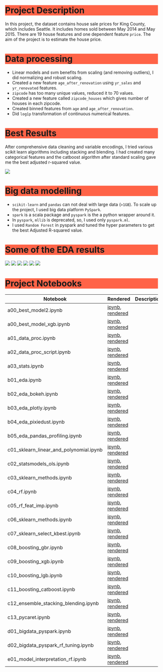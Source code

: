 
<h1 style="background-color:tomato;">Project Description</h1>

In this project, the dataset contains house sale prices for King County, which includes Seattle. It includes homes sold between May 2014 and May 2015. There are 19 house features and one dependent feature `price`. The aim of the project is to estimate the house price.


<h1 style="background-color:tomato;">Data processing</h1>

- Linear models and svm benefits from scaling (and removing outliers), I did normalizing and robust scaling.
- Created a new feature `age_after_renovation` using `yr_sales` and `yr_renovated` features.
- `zipcode` has too many unique values, reduced it to 70 values.
- Created a new feature called `zipcode_houses` which gives number of houses in each zipcode.
- Created binned features from `age` and `age_after_renovation`.
- Did `log1p` transformation of continuous numerical features.


<h1 style="background-color:tomato;">Best Results</h1>
After comprehensive data cleaning and variable encodings,
I tried various scikit learn algorithms including stacking and blending. I had created many categorical features and the catboost algorithm after standard scaling gave me the best adjusted r-squared value.

![](images/boost_res.png)

<h1 style="background-color:tomato;">Big data modelling</h1>

- `scikit-learn` and `pandas` can not deal with large data (`>1GB`). To scale up the project, I used big data platform `PySpark`.
- `spark` is a scala package and `pyspark` is the a python wrapper around it.
- In `pyspark`, `mllib` is deprecated, so, I used only `pyspark.ml`.
- I used `Random Forest` in pyspark and tuned the hyper parameters to get the best Adjusted R-squared value.


<h1 style="background-color:tomato;">Some of the EDA results</h1>

![](images/correlation_matrix.png)
![](images/correlation_matrix2.png)
![](images/sns_heatmap.png)
![](images/some_histograms.png)
![](images/bedroom_bathrooms_waterfron_view.png)
![](images/bedroom_counts.png)



<h1 style="background-color:tomato;">Project Notebooks</h1>

|  Notebook | Rendered   | Description  |  Author |
|---|---|---|---|
| a00_best_model2.ipynb  | [ipynb](https://github.com/bhishanpdl/Project_House_Price_Prediction/blob/master/notebooks/a00_best_model2.ipynb), [rendered](https://nbviewer.jupyter.org/github/bhishanpdl/Project_House_Price_Prediction/blob/master/notebooks/a00_best_model2.ipynb)  |   | [Bhishan Poudel](https://bhishanpdl.github.io/)  |
| a00_best_model_xgb.ipynb  | [ipynb](https://github.com/bhishanpdl/Project_House_Price_Prediction/blob/master/notebooks/a00_best_model_xgb.ipynb), [rendered](https://nbviewer.jupyter.org/github/bhishanpdl/Project_House_Price_Prediction/blob/master/notebooks/a00_best_model_xgb.ipynb)  |   | [Bhishan Poudel](https://bhishanpdl.github.io/)  |
| a01_data_proc.ipynb  | [ipynb](https://github.com/bhishanpdl/Project_House_Price_Prediction/blob/master/notebooks/a01_data_proc.ipynb), [rendered](https://nbviewer.jupyter.org/github/bhishanpdl/Project_House_Price_Prediction/blob/master/notebooks/a01_data_proc.ipynb)  |   | [Bhishan Poudel](https://bhishanpdl.github.io/)  |
| a02_data_proc_script.ipynb  | [ipynb](https://github.com/bhishanpdl/Project_House_Price_Prediction/blob/master/notebooks/a02_data_proc_script.ipynb), [rendered](https://nbviewer.jupyter.org/github/bhishanpdl/Project_House_Price_Prediction/blob/master/notebooks/a02_data_proc_script.ipynb)  |   | [Bhishan Poudel](https://bhishanpdl.github.io/)  |
| a03_stats.ipynb  | [ipynb](https://github.com/bhishanpdl/Project_House_Price_Prediction/blob/master/notebooks/a03_stats.ipynb), [rendered](https://nbviewer.jupyter.org/github/bhishanpdl/Project_House_Price_Prediction/blob/master/notebooks/a03_stats.ipynb)  |   | [Bhishan Poudel](https://bhishanpdl.github.io/)  |
| b01_eda.ipynb  | [ipynb](https://github.com/bhishanpdl/Project_House_Price_Prediction/blob/master/notebooks/b01_eda.ipynb), [rendered](https://nbviewer.jupyter.org/github/bhishanpdl/Project_House_Price_Prediction/blob/master/notebooks/b01_eda.ipynb)  |   | [Bhishan Poudel](https://bhishanpdl.github.io/)  |
| b02_eda_bokeh.ipynb  | [ipynb](https://github.com/bhishanpdl/Project_House_Price_Prediction/blob/master/notebooks/b02_eda_bokeh.ipynb), [rendered](https://nbviewer.jupyter.org/github/bhishanpdl/Project_House_Price_Prediction/blob/master/notebooks/b02_eda_bokeh.ipynb)  |   | [Bhishan Poudel](https://bhishanpdl.github.io/)  |
| b03_eda_plotly.ipynb  | [ipynb](https://github.com/bhishanpdl/Project_House_Price_Prediction/blob/master/notebooks/b03_eda_plotly.ipynb), [rendered](https://nbviewer.jupyter.org/github/bhishanpdl/Project_House_Price_Prediction/blob/master/notebooks/b03_eda_plotly.ipynb)  |   | [Bhishan Poudel](https://bhishanpdl.github.io/)  |
| b04_eda_pixiedust.ipynb  | [ipynb](https://github.com/bhishanpdl/Project_House_Price_Prediction/blob/master/notebooks/b04_eda_pixiedust.ipynb), [rendered](https://nbviewer.jupyter.org/github/bhishanpdl/Project_House_Price_Prediction/blob/master/notebooks/b04_eda_pixiedust.ipynb)  |   | [Bhishan Poudel](https://bhishanpdl.github.io/)  |
| b05_eda_pandas_profiling.ipynb  | [ipynb](https://github.com/bhishanpdl/Project_House_Price_Prediction/blob/master/notebooks/b05_eda_pandas_profiling.ipynb), [rendered](https://nbviewer.jupyter.org/github/bhishanpdl/Project_House_Price_Prediction/blob/master/notebooks/b05_eda_pandas_profiling.ipynb)  |   | [Bhishan Poudel](https://bhishanpdl.github.io/)  |
| c01_sklearn_linear_and_polynomial.ipynb  | [ipynb](https://github.com/bhishanpdl/Project_House_Price_Prediction/blob/master/notebooks/c01_sklearn_linear_and_polynomial.ipynb), [rendered](https://nbviewer.jupyter.org/github/bhishanpdl/Project_House_Price_Prediction/blob/master/notebooks/c01_sklearn_linear_and_polynomial.ipynb)  |   | [Bhishan Poudel](https://bhishanpdl.github.io/)  |
| c02_statsmodels_ols.ipynb  | [ipynb](https://github.com/bhishanpdl/Project_House_Price_Prediction/blob/master/notebooks/c02_statsmodels_ols.ipynb), [rendered](https://nbviewer.jupyter.org/github/bhishanpdl/Project_House_Price_Prediction/blob/master/notebooks/c02_statsmodels_ols.ipynb)  |   | [Bhishan Poudel](https://bhishanpdl.github.io/)  |
| c03_sklearn_methods.ipynb  | [ipynb](https://github.com/bhishanpdl/Project_House_Price_Prediction/blob/master/notebooks/c03_sklearn_methods.ipynb), [rendered](https://nbviewer.jupyter.org/github/bhishanpdl/Project_House_Price_Prediction/blob/master/notebooks/c03_sklearn_methods.ipynb)  |   | [Bhishan Poudel](https://bhishanpdl.github.io/)  |
| c04_rf.ipynb  | [ipynb](https://github.com/bhishanpdl/Project_House_Price_Prediction/blob/master/notebooks/c04_rf.ipynb), [rendered](https://nbviewer.jupyter.org/github/bhishanpdl/Project_House_Price_Prediction/blob/master/notebooks/c04_rf.ipynb)  |   | [Bhishan Poudel](https://bhishanpdl.github.io/)  |
| c05_rf_feat_imp.ipynb  | [ipynb](https://github.com/bhishanpdl/Project_House_Price_Prediction/blob/master/notebooks/c05_rf_feat_imp.ipynb), [rendered](https://nbviewer.jupyter.org/github/bhishanpdl/Project_House_Price_Prediction/blob/master/notebooks/c05_rf_feat_imp.ipynb)  |   | [Bhishan Poudel](https://bhishanpdl.github.io/)  |
| c06_sklearn_methods.ipynb  | [ipynb](https://github.com/bhishanpdl/Project_House_Price_Prediction/blob/master/notebooks/c06_sklearn_methods.ipynb), [rendered](https://nbviewer.jupyter.org/github/bhishanpdl/Project_House_Price_Prediction/blob/master/notebooks/c06_sklearn_methods.ipynb)  |   | [Bhishan Poudel](https://bhishanpdl.github.io/)  |
| c07_sklearn_select_kbest.ipynb  | [ipynb](https://github.com/bhishanpdl/Project_House_Price_Prediction/blob/master/notebooks/c07_sklearn_select_kbest.ipynb), [rendered](https://nbviewer.jupyter.org/github/bhishanpdl/Project_House_Price_Prediction/blob/master/notebooks/c07_sklearn_select_kbest.ipynb)  |   | [Bhishan Poudel](https://bhishanpdl.github.io/)  |
| c08_boosting_gbr.ipynb  | [ipynb](https://github.com/bhishanpdl/Project_House_Price_Prediction/blob/master/notebooks/c08_boosting_gbr.ipynb), [rendered](https://nbviewer.jupyter.org/github/bhishanpdl/Project_House_Price_Prediction/blob/master/notebooks/c08_boosting_gbr.ipynb)  |   | [Bhishan Poudel](https://bhishanpdl.github.io/)  |
| c09_boosting_xgb.ipynb  | [ipynb](https://github.com/bhishanpdl/Project_House_Price_Prediction/blob/master/notebooks/c09_boosting_xgb.ipynb), [rendered](https://nbviewer.jupyter.org/github/bhishanpdl/Project_House_Price_Prediction/blob/master/notebooks/c09_boosting_xgb.ipynb)  |   | [Bhishan Poudel](https://bhishanpdl.github.io/)  |
| c10_boosting_lgb.ipynb  | [ipynb](https://github.com/bhishanpdl/Project_House_Price_Prediction/blob/master/notebooks/c10_boosting_lgb.ipynb), [rendered](https://nbviewer.jupyter.org/github/bhishanpdl/Project_House_Price_Prediction/blob/master/notebooks/c10_boosting_lgb.ipynb)  |   | [Bhishan Poudel](https://bhishanpdl.github.io/)  |
| c11_boosting_catboost.ipynb  | [ipynb](https://github.com/bhishanpdl/Project_House_Price_Prediction/blob/master/notebooks/c11_boosting_catboost.ipynb), [rendered](https://nbviewer.jupyter.org/github/bhishanpdl/Project_House_Price_Prediction/blob/master/notebooks/c11_boosting_catboost.ipynb)  |   | [Bhishan Poudel](https://bhishanpdl.github.io/)  |
| c12_ensemble_stacking_blending.ipynb  | [ipynb](https://github.com/bhishanpdl/Project_House_Price_Prediction/blob/master/notebooks/c12_ensemble_stacking_blending.ipynb), [rendered](https://nbviewer.jupyter.org/github/bhishanpdl/Project_House_Price_Prediction/blob/master/notebooks/c12_ensemble_stacking_blending.ipynb)  |   | [Bhishan Poudel](https://bhishanpdl.github.io/)  |
| c13_pycaret.ipynb  | [ipynb](https://github.com/bhishanpdl/Project_House_Price_Prediction/blob/master/notebooks/c13_pycaret.ipynb), [rendered](https://nbviewer.jupyter.org/github/bhishanpdl/Project_House_Price_Prediction/blob/master/notebooks/c13_pycaret.ipynb)  |   | [Bhishan Poudel](https://bhishanpdl.github.io/)  |
| d01_bigdata_pyspark.ipynb  | [ipynb](https://github.com/bhishanpdl/Project_House_Price_Prediction/blob/master/notebooks/d01_bigdata_pyspark.ipynb), [rendered](https://nbviewer.jupyter.org/github/bhishanpdl/Project_House_Price_Prediction/blob/master/notebooks/d01_bigdata_pyspark.ipynb)  |   | [Bhishan Poudel](https://bhishanpdl.github.io/)  |
| d02_bigdata_pyspark_rf_tuning.ipynb  | [ipynb](https://github.com/bhishanpdl/Project_House_Price_Prediction/blob/master/notebooks/d02_bigdata_pyspark_rf_tuning.ipynb), [rendered](https://nbviewer.jupyter.org/github/bhishanpdl/Project_House_Price_Prediction/blob/master/notebooks/d02_bigdata_pyspark_rf_tuning.ipynb)  |   | [Bhishan Poudel](https://bhishanpdl.github.io/)  |
| e01_model_interpretation_rf.ipynb  | [ipynb](https://github.com/bhishanpdl/Project_House_Price_Prediction/blob/master/notebooks/e01_model_interpretation_rf.ipynb), [rendered](https://nbviewer.jupyter.org/github/bhishanpdl/Project_House_Price_Prediction/blob/master/notebooks/e01_model_interpretation_rf.ipynb)  |   | [Bhishan Poudel](https://bhishanpdl.github.io/)  |
